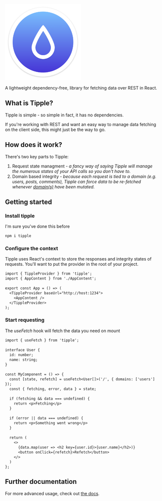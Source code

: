 <img alt="Tipple logo" src="https://github.com/andyrichardson/tipple/blob/master/docs/assets/logo.png" width="250px" />

A lightweight dependency-free, library for fetching data over REST in React.

## What is Tipple?

Tipple is simple - so simple in fact, it has no dependencies.

If you're working with REST and want an easy way to manage data fetching on the client side, this might just be the way to go.

## How does it work?

There's two key parts to Tipple:

1.  Request state managment - _a fancy way of saying Tipple will manage the numerous states of your API calls so you don't have to._
2.  Domain based integrity - _because each request is tied to a domain (e.g. users, posts, comments), Tipple can force data to be re-fetched whenever [domain(s)](/docs/Domains.md) have been mutated._

## Getting started

### Install tipple

I'm sure you've done this before

```sh
npm i tipple
```

### Configure the context

Tipple uses React's context to store the responses and integrity states of requests. You'll want to put the provider in the root of your project.

```tsx
import { TippleProvider } from 'tipple';
import { AppContent } from './AppContent';

export const App = () => (
  <TippleProvider baseUrl="http://host:1234">
    <AppContent />
  </TippleProvider>
);
```

### Start requesting

The _useFetch_ hook will fetch the data you need on mount

```tsx
import { useFetch } from 'tipple';

interface User {
  id: number;
  name: string;
}

const MyComponent = () => {
  const [state, refetch] = useFetch<User[]>('/', { domains: ['users'] });
  const { fetching, error, data } = state;

  if (fetching && data === undefined) {
    return <p>Fetching</p>
  }

  if (error || data === undefined) {
    return <p>Something went wrong</p>
  }

  return (
    <>
      {data.map(user => <h2 key={user.id}>{user.name}</h2>)}
      <button onClick={refetch}>Refetch</button>
    </>
  )
};
```

## Further documentation

For more advanced usage, check out [the docs](/docs).
